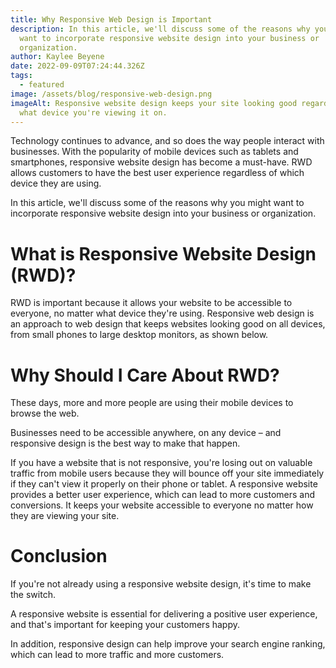```yaml
---
title: Why Responsive Web Design is Important
description: In this article, we'll discuss some of the reasons why you might
  want to incorporate responsive website design into your business or
  organization.
author: Kaylee Beyene
date: 2022-09-09T07:24:44.326Z
tags:
  - featured
image: /assets/blog/responsive-web-design.png
imageAlt: Responsive website design keeps your site looking good regardless of
  what device you're viewing it on.
---
```

Technology continues to advance, and so does the way people interact with businesses.
With the popularity of mobile devices such as tablets and smartphones, responsive website design has become a must-have. RWD allows customers to have the best user experience regardless of which device they are using.

In this article, we'll discuss some of the reasons why you might want to incorporate responsive website design into your business or organization.

# What is Responsive Website Design (RWD)?

RWD is important because it allows your website to be accessible to everyone, no matter what device they're using. Responsive web design is an approach to web design that keeps websites looking good on all devices, from small phones to large desktop monitors, as shown below.

# Why Should I Care About RWD?

These days, more and more people are using their mobile devices to browse the web.

Businesses need to be accessible anywhere, on any device – and responsive design is the best way to make that happen.

If you have a website that is not responsive, you're losing out on valuable traffic from mobile users because they will bounce off your site immediately if they can't view it properly on their phone or tablet. A responsive website provides a better user experience, which can lead to more customers and conversions. It keeps your website accessible to everyone no matter how they are viewing your site.

# Conclusion

If you're not already using a responsive website design, it's time to make the switch.

A responsive website is essential for delivering a positive user experience, and that's important for keeping your customers happy.

In addition, responsive design can help improve your search engine ranking, which can lead to more traffic and more customers.